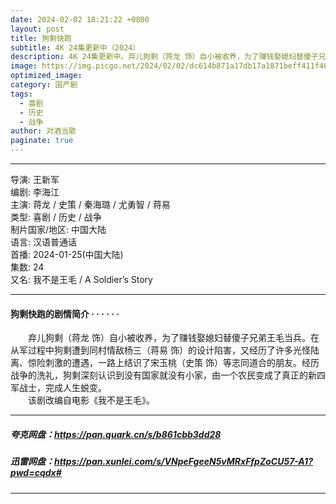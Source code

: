 ```yaml
---
date: 2024-02-02 18:21:22 +0800
layout: post
title: 狗剩快跑
subtitle: 4K 24集更新中（2024）
description: 4K 24集更新中。弃儿狗剩（蒋龙 饰）自小被收养，为了赚钱娶媳妇替傻子兄弟王毛当兵。在从军过程中狗剩遭到同村情敌杨三（蒋易 饰）的设计陷害，又经历了许多光怪陆离、惊险刺激的遭遇，一路上结识了宋玉桃（史策 饰）等志同道合的朋友...
image: https://img.picgo.net/2024/02/02/dc614b871a17db17a1871beff411f40324fc7729214e2bbc.webp
optimized_image: 
category: 国产剧
tags:
  - 喜剧
  - 历史
  - 战争
author: 对酒当歌
paginate: true
---
```


---

导演: 王新军  
编剧: 李海江  
主演: 蒋龙 / 史策 / 秦海璐 / 尤勇智 / 蒋易  
类型: 喜剧 / 历史 / 战争  
制片国家/地区: 中国大陆  
语言: 汉语普通话  
首播: 2024-01-25(中国大陆)  
集数: 24  
又名: 我不是王毛 / A Soldier’s Story  

---

#### 狗剩快跑的剧情简介 · · · · · ·

　　弃儿狗剩（蒋龙 饰）自小被收养，为了赚钱娶媳妇替傻子兄弟王毛当兵。在从军过程中狗剩遭到同村情敌杨三（蒋易 饰）的设计陷害，又经历了许多光怪陆离、惊险刺激的遭遇，一路上结识了宋玉桃（史策 饰）等志同道合的朋友。经历战争的洗礼，狗剩深刻认识到没有国家就没有小家，由一个农民变成了真正的新四军战士，完成人生蜕变。  
　　该剧改编自电影《我不是王毛》。  

---

##### 夸克网盘：<https://pan.quark.cn/s/b861cbb3dd28>

##### 迅雷网盘：<https://pan.xunlei.com/s/VNpeFgeeN5vMRxFfpZoCU57-A1?pwd=cqdx#>

---

